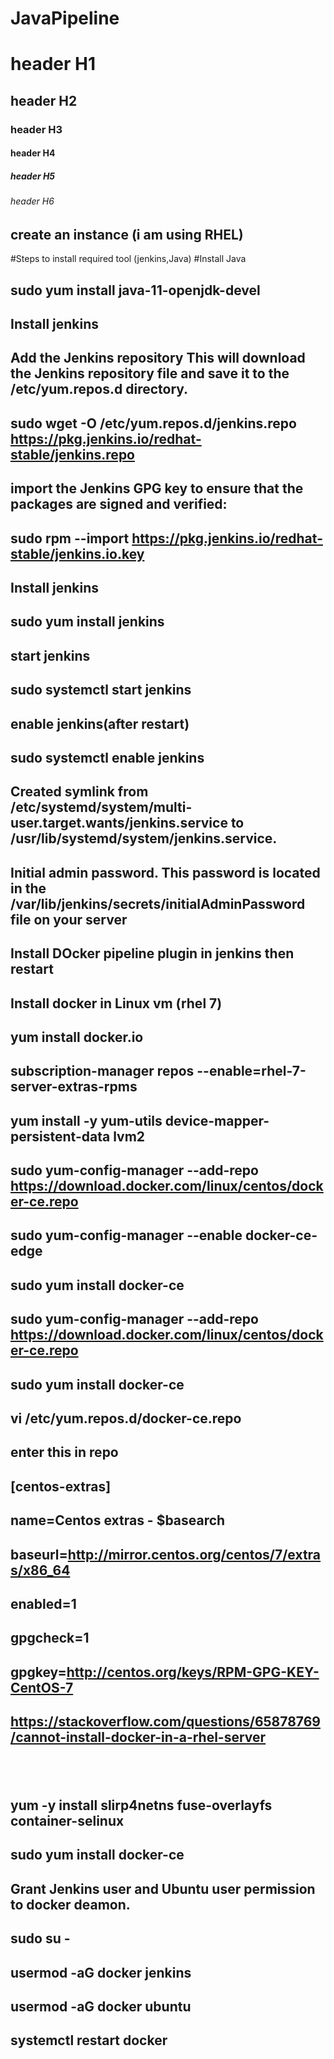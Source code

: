 # JavaPipeline

# header H1
## header H2
### header H3
#### header H4
##### header H5
###### header H6
## create an instance (i am using RHEL)
#Steps to install required tool (jenkins,Java)
#Install Java  <br>
## sudo yum install java-11-openjdk-devel    <br>
## Install jenkins    <br>
## Add the Jenkins repository This will download the Jenkins repository file and save it to the /etc/yum.repos.d directory.    <br>
## sudo wget -O /etc/yum.repos.d/jenkins.repo https://pkg.jenkins.io/redhat-stable/jenkins.repo    <br>
##  import the Jenkins GPG key to ensure that the packages are signed and verified:    <br>
## sudo rpm --import https://pkg.jenkins.io/redhat-stable/jenkins.io.key    <br>
## Install jenkins     <br>
## sudo yum install jenkins    <br>
## start jenkins    <br>
## sudo systemctl start jenkins    <br>
## enable jenkins(after restart)    <br>
## sudo systemctl enable jenkins    <br>
## Created symlink from /etc/systemd/system/multi-user.target.wants/jenkins.service to /usr/lib/systemd/system/jenkins.service.    <br>

## Initial admin password. This password is located in the /var/lib/jenkins/secrets/initialAdminPassword file on your server    <br>
## Install DOcker pipeline plugin in jenkins then restart    <br>

## Install docker in Linux vm (rhel 7)    <br>
##   yum install docker.io
 ##    subscription-manager repos --enable=rhel-7-server-extras-rpms    <br>
 ##     yum install -y yum-utils device-mapper-persistent-data lvm2    <br>
 ##    sudo yum-config-manager --add-repo https://download.docker.com/linux/centos/docker-ce.repo    <br>
 ##  sudo yum-config-manager --enable docker-ce-edge    <br>
  ##  sudo yum install docker-ce    <br>
 ##    sudo yum-config-manager --add-repo https://download.docker.com/linux/centos/docker-ce.repo    <br>
 ##    sudo yum install docker-ce    <br>
 ##    vi /etc/yum.repos.d/docker-ce.repo 
 ##    enter this in repo     <br>
  ##   [centos-extras]
## name=Centos extras - $basearch
## baseurl=http://mirror.centos.org/centos/7/extras/x86_64
## enabled=1
## gpgcheck=1
## gpgkey=http://centos.org/keys/RPM-GPG-KEY-CentOS-7

## https://stackoverflow.com/questions/65878769/cannot-install-docker-in-a-rhel-server   <br>
##     <br>
##     yum -y install slirp4netns fuse-overlayfs container-selinux    <br>
 ##    sudo yum install docker-ce    <br>



## Grant Jenkins user and Ubuntu user permission to docker deamon.

## sudo su -

## usermod -aG docker jenkins

## usermod -aG docker ubuntu

## systemctl restart docker
